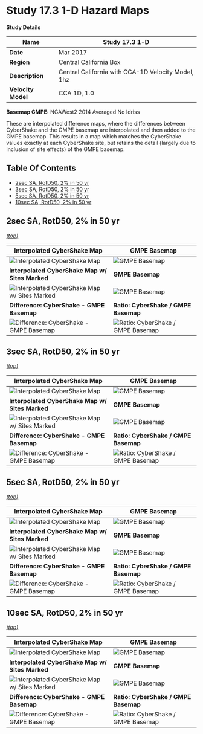 # Study 17.3 1-D Hazard Maps

**Study Details**

| **Name** | Study 17.3 1-D |
|-----|-----|
| **Date** | Mar 2017 |
| **Region** | Central California Box |
| **Description** | Central California with CCA-1D Velocity Model, 1hz |
| **Velocity Model** | CCA 1D, 1.0 |

**Basemap GMPE:** NGAWest2 2014 Averaged No Idriss

These are interpolated difference maps, where the differences between CyberShake and the GMPE basemap are interpolated and then added to the GMPE basemap. This results in a map which matches the CyberShake values exactly at each CyberShake site, but retains the detail (largely due to inclusion of site effects) of the GMPE basemap.
## Table Of Contents
* [2sec SA, RotD50, 2% in 50 yr](#2sec-sa-rotd50-2-in-50-yr)
* [3sec SA, RotD50, 2% in 50 yr](#3sec-sa-rotd50-2-in-50-yr)
* [5sec SA, RotD50, 2% in 50 yr](#5sec-sa-rotd50-2-in-50-yr)
* [10sec SA, RotD50, 2% in 50 yr](#10sec-sa-rotd50-2-in-50-yr)
## 2sec SA, RotD50, 2% in 50 yr
*[(top)](#table-of-contents)*

| **Interpolated CyberShake Map** | **GMPE Basemap** |
|-----|-----|
| ![Interpolated CyberShake Map](resources/map_2s_RotD50_2in50_interpolated.png) | ![GMPE Basemap](resources/map_2s_RotD50_2in50_basemap.png) |
| **Interpolated CyberShake Map w/ Sites Marked** | **GMPE Basemap** |
| ![Interpolated CyberShake Map w/ Sites Marked](resources/map_2s_RotD50_2in50_interpolated_marks.png) | ![GMPE Basemap](resources/map_2s_RotD50_2in50_basemap.png) |
| **Difference: CyberShake - GMPE Basemap** | **Ratio: CyberShake / GMPE Basemap** |
| ![Difference: CyberShake - GMPE Basemap](resources/map_2s_RotD50_2in50_diff.png) | ![Ratio: CyberShake / GMPE Basemap](resources/map_2s_RotD50_2in50_ratio.png) |

## 3sec SA, RotD50, 2% in 50 yr
*[(top)](#table-of-contents)*

| **Interpolated CyberShake Map** | **GMPE Basemap** |
|-----|-----|
| ![Interpolated CyberShake Map](resources/map_3s_RotD50_2in50_interpolated.png) | ![GMPE Basemap](resources/map_3s_RotD50_2in50_basemap.png) |
| **Interpolated CyberShake Map w/ Sites Marked** | **GMPE Basemap** |
| ![Interpolated CyberShake Map w/ Sites Marked](resources/map_3s_RotD50_2in50_interpolated_marks.png) | ![GMPE Basemap](resources/map_3s_RotD50_2in50_basemap.png) |
| **Difference: CyberShake - GMPE Basemap** | **Ratio: CyberShake / GMPE Basemap** |
| ![Difference: CyberShake - GMPE Basemap](resources/map_3s_RotD50_2in50_diff.png) | ![Ratio: CyberShake / GMPE Basemap](resources/map_3s_RotD50_2in50_ratio.png) |

## 5sec SA, RotD50, 2% in 50 yr
*[(top)](#table-of-contents)*

| **Interpolated CyberShake Map** | **GMPE Basemap** |
|-----|-----|
| ![Interpolated CyberShake Map](resources/map_5s_RotD50_2in50_interpolated.png) | ![GMPE Basemap](resources/map_5s_RotD50_2in50_basemap.png) |
| **Interpolated CyberShake Map w/ Sites Marked** | **GMPE Basemap** |
| ![Interpolated CyberShake Map w/ Sites Marked](resources/map_5s_RotD50_2in50_interpolated_marks.png) | ![GMPE Basemap](resources/map_5s_RotD50_2in50_basemap.png) |
| **Difference: CyberShake - GMPE Basemap** | **Ratio: CyberShake / GMPE Basemap** |
| ![Difference: CyberShake - GMPE Basemap](resources/map_5s_RotD50_2in50_diff.png) | ![Ratio: CyberShake / GMPE Basemap](resources/map_5s_RotD50_2in50_ratio.png) |

## 10sec SA, RotD50, 2% in 50 yr
*[(top)](#table-of-contents)*

| **Interpolated CyberShake Map** | **GMPE Basemap** |
|-----|-----|
| ![Interpolated CyberShake Map](resources/map_10s_RotD50_2in50_interpolated.png) | ![GMPE Basemap](resources/map_10s_RotD50_2in50_basemap.png) |
| **Interpolated CyberShake Map w/ Sites Marked** | **GMPE Basemap** |
| ![Interpolated CyberShake Map w/ Sites Marked](resources/map_10s_RotD50_2in50_interpolated_marks.png) | ![GMPE Basemap](resources/map_10s_RotD50_2in50_basemap.png) |
| **Difference: CyberShake - GMPE Basemap** | **Ratio: CyberShake / GMPE Basemap** |
| ![Difference: CyberShake - GMPE Basemap](resources/map_10s_RotD50_2in50_diff.png) | ![Ratio: CyberShake / GMPE Basemap](resources/map_10s_RotD50_2in50_ratio.png) |

